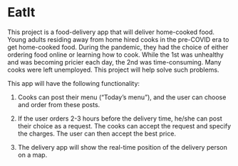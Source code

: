 # EatIt

This project is a food-delivery app that will deliver home-cooked food. Young adults residing away from home hired cooks in the pre-COVID era to get home-cooked food.
During the pandemic, they had the choice of either ordering food online or learning how to cook. While the 1st was unhealthy and was becoming pricier each day, the 2nd was time-consuming. Many cooks were left unemployed. This project will help solve such problems.

This app will have the following functionality:

1.	Cooks can post their menu (“Today’s menu”), and the user can choose and order from these posts.

2.	If the user orders 2-3 hours before the delivery time, he/she can post their choice as a request. The cooks can accept the request and specify the charges. The user can then accept the best price. 

3.	The delivery app will show the real-time position of the delivery person on a map.
